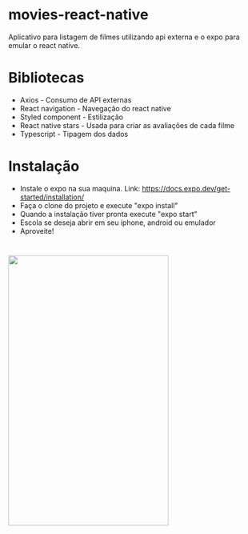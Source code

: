# movies-react-native
Aplicativo para listagem de filmes utilizando api externa e o expo para emular o react native.

# Bibliotecas
* Axios - Consumo de API externas
* React navigation - Navegação do react native
* Styled component - Estilização
* React native stars - Usada para criar as avaliações de cada filme
* Typescript - Tipagem dos dados

# Instalação

- Instale o expo na sua maquina. Link: https://docs.expo.dev/get-started/installation/
- Faça o clone do projeto e execute "expo install"
- Quando a instalação tiver pronta execute "expo start"
- Escola se deseja abrir em seu iphone, android ou emulador
- Aproveite! 


<div style="margin-top:40px">

<img src="src/assets/MoveIn.gif" width="320" height="540"/>

</div>
